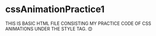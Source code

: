 # cssAnimationPractice1
THIS IS BASIC HTML FILE CONSISTING MY PRACTICE CODE OF CSS ANIMATIONS UNDER THE STYLE TAG. 😊

